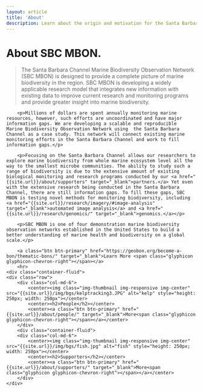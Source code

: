 ```yaml
---
layout: article
title: 'About'
description: Learn about the origin and motivation for the Santa Barbara Channel Marine Biodiversity Observation Network (SBC MBON), the primary objectives for the project, people involved, partners, and funders.
---
```


<div class="row">
	<div class="col-lg-12">
		<h1 class="page-header">About<span class="text-muted"> SBC MBON.</span></h1>
		<blockquote><p class="lead">			
			The Santa Barbara Channel Marine Biodiversity Observation Network (SBC MBON) is designed to provide a complete picture of marine biodiversity in the region. SBC MBON is developing a widely applicable research model that integrates new information with existing data to improve current research and monitoring programs and provide greater insight into marine biodiversity.</p></blockquote>

		<p>Millions of dollars are spent annually monitoring marine resources, however, such efforts are uncoordinated and have major information gaps. We are developing a scalable and reproducible  Marine Biodiversity Observation Network using  the Santa Barbara Channel as a case study. This network will connect existing marine monitoring efforts in the Santa Barbara Channel and work to fill information gaps.</p>

		<p>Focusing on the Santa Barbara Channel allows our researchers to explore marine biodiversity from whole marine ecosystem level all the way to the smallest microbe communities. The ability to study such a range of biodiversity is due to the extensive amount of existing biological monitoring and research programs conducted by our <a href="{{site.url}}/about/supporters" target="_blank">partners.</a> Yet even with the extensive research being conducted in the Santa Barbara Channel, there are still information gaps. To fill these gaps, SBC MBON is testing novel methods for monitoring biodiversity, including <a href="{{site.url}}/research/imagery/#image-analysis" target="_blank">automated image analysis</a> and <a href="{{site.url}}/research/genomics/" target="_blank">genomics.</a></p>

		<p>SBC MBON is one of four demonstration marine biodiversity observation networks established in the United States to build a better understanding of marine health and biodiversity on a global scale.</p>

		<a class="btn btn-primary" href="https://geobon.org/become-a-bon/thematic-bons/" target="_blank">Learn More <span class="glyphicon glyphicon-chevron-right"></span></a>
		<hr>
	<div class="container-fluid">
	<div class="row">
		<div class="col-md-6">
			<center><img class="img-thumbnail img-responsive img-center" src="{{site.url}}/img/bgs/kelptracking3.JPG" alt="kelp" style="height: 250px; width: 250px"></center>
			<center><h2>People</h2></center>
			<center><a class="btn btn-primary" href="{{site.url}}/about/people/" target="_blank">More<span class="glyphicon glyphicon-chevron-right"></span></a></center>
		</div>
		<div class="container-fluid">
		<div class="col-md-6">
			<center><img class="img-thumbnail img-responsive img-center" src="{{site.url}}/img/bgs/fish.jpg" alt="fish" style="height: 250px; width: 250px"></center>
			<center><h2>Supporters</h2></center>
			<center><a class="btn btn-primary" href="{{site.url}}/about/supporters/" target="_blank">More<span class="glyphicon glyphicon-chevron-right"></span></a></center>
		</div>
	</div>
